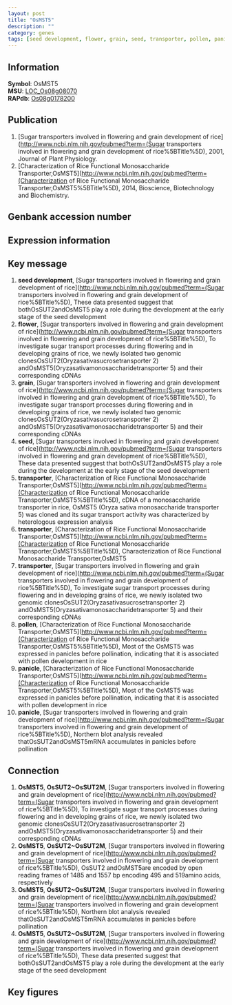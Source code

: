```yaml
---
layout: post
title: "OsMST5"
description: ""
category: genes
tags: [seed development, flower, grain, seed, transporter, pollen, panicle, Gene]
---
```


## Information
__Symbol__: OsMST5  
__MSU__: [LOC_Os08g08070](http://rice.plantbiology.msu.edu/cgi-bin/ORF_infopage.cgi?orf=LOC_Os08g08070)  
__RAPdb__: [Os08g0178200](http://rapdb.dna.affrc.go.jp/viewer/gbrowse_details/irgsp1?name=Os08g0178200)  

## Publication
1. [Sugar transporters involved in flowering and grain development of rice](http://www.ncbi.nlm.nih.gov/pubmed?term=(Sugar transporters involved in flowering and grain development of rice%5BTitle%5D), 2001, Journal of Plant Physiology.
2. [Characterization of Rice Functional Monosaccharide Transporter,OsMST5](http://www.ncbi.nlm.nih.gov/pubmed?term=(Characterization of Rice Functional Monosaccharide Transporter,OsMST5%5BTitle%5D), 2014, Bioscience, Biotechnology and Biochemistry.

## Genbank accession number

## Expression information

## Key message
1. __seed development__, [Sugar transporters involved in flowering and grain development of rice](http://www.ncbi.nlm.nih.gov/pubmed?term=(Sugar transporters involved in flowering and grain development of rice%5BTitle%5D),  These data presented suggest that bothOsSUT2andOsMST5 play a role during the development at the early stage of the seed development
2. __flower__, [Sugar transporters involved in flowering and grain development of rice](http://www.ncbi.nlm.nih.gov/pubmed?term=(Sugar transporters involved in flowering and grain development of rice%5BTitle%5D),  To investigate sugar transport processes during flowering and in developing grains of rice, we newly isolated two genomic clonesOsSUT2(Oryzasativasucrosetransporter 2) andOsMST5(Oryzasativamonosaccharidetransporter 5) and their corresponding cDNAs
3. __grain__, [Sugar transporters involved in flowering and grain development of rice](http://www.ncbi.nlm.nih.gov/pubmed?term=(Sugar transporters involved in flowering and grain development of rice%5BTitle%5D),  To investigate sugar transport processes during flowering and in developing grains of rice, we newly isolated two genomic clonesOsSUT2(Oryzasativasucrosetransporter 2) andOsMST5(Oryzasativamonosaccharidetransporter 5) and their corresponding cDNAs
4. __seed__, [Sugar transporters involved in flowering and grain development of rice](http://www.ncbi.nlm.nih.gov/pubmed?term=(Sugar transporters involved in flowering and grain development of rice%5BTitle%5D),  These data presented suggest that bothOsSUT2andOsMST5 play a role during the development at the early stage of the seed development
5. __transporter__, [Characterization of Rice Functional Monosaccharide Transporter,OsMST5](http://www.ncbi.nlm.nih.gov/pubmed?term=(Characterization of Rice Functional Monosaccharide Transporter,OsMST5%5BTitle%5D), cDNA of a monosaccharide transporter in rice, OsMST5 (Oryza sativa monosaccharide transporter 5) was cloned and its sugar transport activity was characterized by heterologous expression analysis
6. __transporter__, [Characterization of Rice Functional Monosaccharide Transporter,OsMST5](http://www.ncbi.nlm.nih.gov/pubmed?term=(Characterization of Rice Functional Monosaccharide Transporter,OsMST5%5BTitle%5D), Characterization of Rice Functional Monosaccharide Transporter,OsMST5
7. __transporter__, [Sugar transporters involved in flowering and grain development of rice](http://www.ncbi.nlm.nih.gov/pubmed?term=(Sugar transporters involved in flowering and grain development of rice%5BTitle%5D),  To investigate sugar transport processes during flowering and in developing grains of rice, we newly isolated two genomic clonesOsSUT2(Oryzasativasucrosetransporter 2) andOsMST5(Oryzasativamonosaccharidetransporter 5) and their corresponding cDNAs
8. __pollen__, [Characterization of Rice Functional Monosaccharide Transporter,OsMST5](http://www.ncbi.nlm.nih.gov/pubmed?term=(Characterization of Rice Functional Monosaccharide Transporter,OsMST5%5BTitle%5D),  Most of the OsMST5 was expressed in panicles before pollination, indicating that it is associated with pollen development in rice
9. __panicle__, [Characterization of Rice Functional Monosaccharide Transporter,OsMST5](http://www.ncbi.nlm.nih.gov/pubmed?term=(Characterization of Rice Functional Monosaccharide Transporter,OsMST5%5BTitle%5D),  Most of the OsMST5 was expressed in panicles before pollination, indicating that it is associated with pollen development in rice
10. __panicle__, [Sugar transporters involved in flowering and grain development of rice](http://www.ncbi.nlm.nih.gov/pubmed?term=(Sugar transporters involved in flowering and grain development of rice%5BTitle%5D),  Northern blot analysis revealed thatOsSUT2andOsMST5mRNA accumulates in panicles before pollination

## Connection
1. __OsMST5__, __OsSUT2~OsSUT2M__, [Sugar transporters involved in flowering and grain development of rice](http://www.ncbi.nlm.nih.gov/pubmed?term=(Sugar transporters involved in flowering and grain development of rice%5BTitle%5D),  To investigate sugar transport processes during flowering and in developing grains of rice, we newly isolated two genomic clonesOsSUT2(Oryzasativasucrosetransporter 2) andOsMST5(Oryzasativamonosaccharidetransporter 5) and their corresponding cDNAs
2. __OsMST5__, __OsSUT2~OsSUT2M__, [Sugar transporters involved in flowering and grain development of rice](http://www.ncbi.nlm.nih.gov/pubmed?term=(Sugar transporters involved in flowering and grain development of rice%5BTitle%5D), OsSUT2 andOsMST5are encoded by open reading frames of 1485 and 1557 bp encoding 495 and 519amino acids, respectively
3. __OsMST5__, __OsSUT2~OsSUT2M__, [Sugar transporters involved in flowering and grain development of rice](http://www.ncbi.nlm.nih.gov/pubmed?term=(Sugar transporters involved in flowering and grain development of rice%5BTitle%5D),  Northern blot analysis revealed thatOsSUT2andOsMST5mRNA accumulates in panicles before pollination
4. __OsMST5__, __OsSUT2~OsSUT2M__, [Sugar transporters involved in flowering and grain development of rice](http://www.ncbi.nlm.nih.gov/pubmed?term=(Sugar transporters involved in flowering and grain development of rice%5BTitle%5D),  These data presented suggest that bothOsSUT2andOsMST5 play a role during the development at the early stage of the seed development

## Key figures


